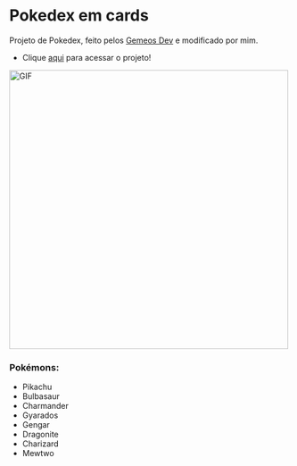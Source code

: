 # Pokedex em cards
Projeto de Pokedex, feito pelos <a href="https://www.youtube.com/c/eliasef" target="_blank">Gemeos Dev</a> e modificado por mim.

  - Clique <a href="https://eliasef.github.io/pokedex/" target="_blank">aqui</a> para acessar o projeto! 
  
<img width="500px" alt="GIF" src="https://media1.giphy.com/media/NvE8Z2eyO46p44cSvC/giphy.gif?cid=790b76113708bccdaae1f5b7cda4153e6e9e1c04065e119c&rid=giphy.gif"/>

### Pokémons:
  - Pikachu
  - Bulbasaur
  - Charmander
  - Gyarados
  - Gengar
  - Dragonite
  - Charizard
  - Mewtwo
